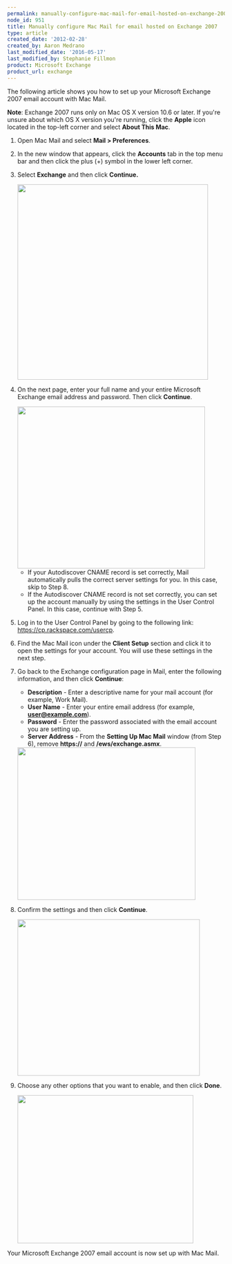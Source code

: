 ```yaml
---
permalink: manually-configure-mac-mail-for-email-hosted-on-exchange-2007/
node_id: 951
title: Manually configure Mac Mail for email hosted on Exchange 2007
type: article
created_date: '2012-02-28'
created_by: Aaron Medrano
last_modified_date: '2016-05-17'
last_modified_by: Stephanie Fillmon
product: Microsoft Exchange
product_url: exchange
---
```


The following article shows you how to set up your Microsoft Exchange
2007 email account with Mac Mail.

**Note**: Exchange 2007 runs only on Mac OS X version 10.6 or later. If
you're unsure about which OS X version you're running, click the
**Apple** icon located in the top-left corner and select **About This
Mac**.

1. Open Mac Mail and select **Mail > Preferences**.

2. In the new window that appears, click the **Accounts** tab in the
   top menu bar and then click the plus (+) symbol in the
   lower left corner.

3. Select **Exchange** and then click **Continue.**

    <img src="{% asset_path exchange/manually-configure-mac-mail-for-email-hosted-on-exchange-2007/MM071.png %}" width="441" height="451" />

4. On the next page, enter your full name and your entire Microsoft
   Exchange email address and password. Then click **Continue**.

    <img src="{% asset_path exchange/manually-configure-mac-mail-for-email-hosted-on-exchange-2007/MM072.png %}" width="434" height="374" />

    -   If your Autodiscover CNAME record is set correctly, Mail
        automatically pulls the correct server settings for you.
        In this case, skip to Step 8.
    -   If the Autodiscover CNAME record is not set correctly, you can
        set up the account manually by using the settings in the User
        Control Panel.
        In this case, continue with Step 5.

5.  Log in to the User Control Panel by going to the following link:
    <https://cp.rackspace.com/usercp>.

6.  Find the Mac Mail icon under the **Client Setup** section and click
    it to open the settings for your account. You will use these
    settings in the next step.

7.  Go back to the Exchange configuration page in Mail, enter the
    following information, and then click **Continue**:

    -   **Description** - Enter a descriptive name for your mail account
        (for example, Work Mail).
    -   **User Name** - Enter your entire email address (for example,
        **user@example.com**).
    -   **Password** - Enter the password associated with the email
        account you are setting up.
    -   **Server Address** - From the **Setting Up Mac Mail** window (from
        Step 6), remove **https://** and **/ews/exchange.asmx**.

    <img src="{% asset_path exchange/manually-configure-mac-mail-for-email-hosted-on-exchange-2007/MM073.png %}" width="412" height="352" />

8.  Confirm the settings and then click **Continue**.

    <img src="{% asset_path exchange/manually-configure-mac-mail-for-email-hosted-on-exchange-2007/MM074.png %}" width="422" height="361" />

9.  Choose any other options that you want to enable, and then click
    **Done**.

    <img src="{% asset_path exchange/manually-configure-mac-mail-for-email-hosted-on-exchange-2007/MM075.png %}" width="407" height="342" />

Your Microsoft Exchange 2007 email account is now set up with Mac Mail.
